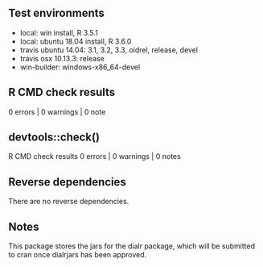 ## Test environments
* local: win install, R 3.5.1
* local: ubuntu 18.04 install, R 3.6.0
* travis ubuntu 14.04: 3.1, 3.2, 3.3, oldrel, release, devel
* travis osx 10.13.3: release
* win-builder: windows-x86_64-devel

## R CMD check results

0 errors | 0 warnings | 0 note

## devtools::check()

R CMD check results
0 errors | 0 warnings | 0 notes

## Reverse dependencies

There are no reverse dependencies.

## Notes

This package stores the jars for the dialr package, which will be submitted to
cran once dialrjars has been approved.
